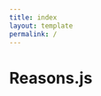 ```yaml
---
title: index
layout: template
permalink: /
---
```


# Reasons.js

<script src="reasons.js"></script>
<script>

   //  Variables for some randomized defaults
    const canvas = document.querySelector('#content')
    const box = canvas.getBoundingClientRect()

    const cat = ['humans', 'philosophers', 'doctors', 'students', 'winners', 'cats', 'dogs', 'birds', 'democrats', 'republicans'][Math.floor(Math.random() * 10)]
    const name = ['Socrates', 'Plato', 'Bob', 'Lucy', 'Dazza', 'Shazza', 'Nathan', 'Deborah', 'Dave', 'Pete'][Math.floor(Math.random() * 10)]
    const adj = ['mortal', 'smart', 'lucky', 'poor', 'cute', 'slow', 'fast', 'unlucky', 'furry', 'fluffy'][Math.floor(Math.random() * 10)]

    const graph = buildGraphFromSession()

    //  Invoke the Reasons.js API
    const argMap = Reasons.mapper('#content').render(graph)

    function buildGraphFromSession () {
      const session = sessionStorage.getItem('reasons')
      
      if (session && session !== 'null') {
        let max_per_line = Math.floor(box.width/250)
        let line = 0

        return JSON.parse(session).map((reason, i) => {
          reason.x = (i) % max_per_line * 225 + 125
          reason.y = box.height * (Math.floor(i/max_per_line)+1)/4
          return reason
        })
      } else {
        return [
          {id: 'p1', text: 'All '+cat+' are '+adj, x: box.width*1/3-125, y: box.height*1/3},
          {id: 'p2', text: name+' is a '+cat.substring(0, cat.length-1), x: box.width*2/3-125, y: box.height*1/3-25},
          {id: 'c1', text: name+' is '+adj, x: box.width*1/2, y: box.height*2/3},
          {from: ['p1', 'p2'], to: 'c1'}
        ]
      }
    }

    //  Generate a PNG image of the argument map
    function toPNG () {
      const canvas = document.querySelector('canvas')
      window.open(canvas.toDataURL('image/png'), '_blank')
    }

    function reset () {
      sessionStorage.setItem('reasons', null)
      location.reload()
    }

    //  Save the argument map
    function save() {
      console.log(argMap.export())
      // const graphs = JSON.parse(localStorage.getItem('reasons')) || []
      // graphs.push(map)
      // localStorage.setItem('reasons', JSON.stringify(graphs))
    }
</script>